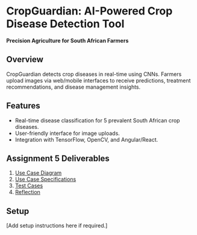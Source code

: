 # CropGuardian: AI-Powered Crop Disease Detection Tool  
**Precision Agriculture for South African Farmers**  

## Overview  
CropGuardian detects crop diseases in real-time using CNNs. Farmers upload images via web/mobile interfaces to receive predictions, treatment recommendations, and disease management insights.  

## Features  
- Real-time disease classification for 5 prevalent South African crop diseases.  
- User-friendly interface for image uploads.  
- Integration with TensorFlow, OpenCV, and Angular/React.  

## Assignment 5 Deliverables  
1. [Use Case Diagram](use-case-diagram.md)  
2. [Use Case Specifications](use-case-specifications.md)  
3. [Test Cases](test-cases.md)  
4. [Reflection](reflection.md)  

## Setup  
[Add setup instructions here if required.]  
